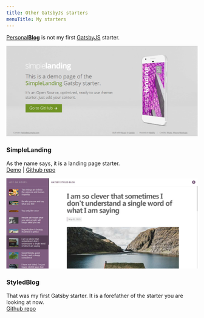 ```yaml
---		
title: Other GatsbyJs starters		
menuTitle: My starters		
---		
```


[Personal**Blog**](https://github.com/greglobinski/gatsby-starter-personal-blog) is not my first [GatsbyJS](https://www.gatsbyjs.org/) starter.		

![SimpleLanding](./gatsby-starter-simple-landing.png)		

### SimpleLanding		

As the name says, it is a landing page starter.		
[Demo](https://gatsby-starter-simple-landing.greglobinski.com/) | [Github repo](https://github.com/greglobinski/gatsby-starter-simple-landing)		

![StyledBlog](./gatsby-styled-blog-starter.jpg)		

### StyledBlog		

That was my first Gatsby starter. It is a forefather of the starter you are looking at now.		
[Github repo](https://github.com/greglobinski/gatsby-styled-blog-starter)		
